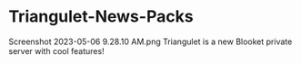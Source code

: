 # Triangulet-News-Packs
Screenshot 2023-05-06 9.28.10 AM.png
Triangulet is a new Blooket private server
with cool features!
